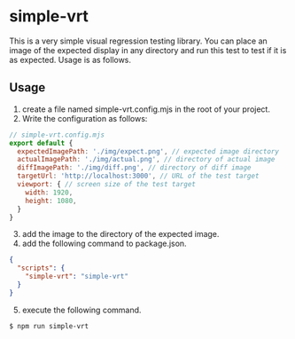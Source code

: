 # simple-vrt
This is a very simple visual regression testing library.
You can place an image of the expected display in any directory and run this test to test if it is as expected.
Usage is as follows.

## Usage
1. create a file named simple-vrt.config.mjs in the root of your project.
2. Write the configuration as follows:
```javascript
// simple-vrt.config.mjs
export default {
  expectedImagePath: './img/expect.png', // expected image directory
  actualImagePath: './img/actual.png', // directory of actual image
  diffImagePath: './img/diff.png', // directory of diff image
  targetUrl: 'http://localhost:3000', // URL of the test target
  viewport: { // screen size of the test target
    width: 1920,
    height: 1080, 
  }
}
```
3. add the image to the directory of the expected image.
4. add the following command to package.json.
```json
{
  "scripts": {
    "simple-vrt": "simple-vrt"
  }
}
```
5. execute the following command.
``` bash
$ npm run simple-vrt
```

